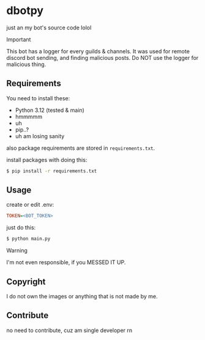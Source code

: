 # dbotpy

just an my bot's source code lolol

> [!IMPORTANT]
>
> This bot has a logger for every guilds & channels.
> It was used for remote discord bot sending, and finding malicious posts.
> Do NOT use the logger for malicious thing.

## Requirements

You need to install these:

* Python 3.12 (tested & main)
* hmmmmm
* uh
* pip..?
* uh am losing sanity

also package requirements are stored in `requirements.txt`.

install packages with doing this:

```sh
$ pip install -r requirements.txt
```

## Usage

create or edit .env:

```ini
TOKEN=<BOT_TOKEN>
```

just do this:

```sh
$ python main.py
```

> [!warning]
> 
> I'm not even responsible, if you MESSED IT UP.

## Copyright

I do not own the images or anything that is not made by me.

## Contribute

no need to contribute, cuz am single developer rn